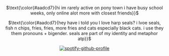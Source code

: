 <div align="center">

$\text{\color{#aadcd7}{hi im rarely active on pony town i have busy school weeks, only online alot more with closest friends}}$

$\text{\color{#aadcd7}{hey have i told you I love harp seals? i lvoe seals, fish n chips, fries, fries, more fries and cats especially black cats. i use they them pronouns + bigender. seals are part of my identity and metaphor atp}}$

</p>

<div align="center">

[![spotify-github-profile](https://spotify-github-profile.kittinanx.com/api/view?uid=31zagpfr6pvi7t6x6m2d3nsey5fi&cover_image=true&theme=novatorem&show_offline=false&background_color=273a34&interchange=true&bar_color=7cb6a3&bar_color_cover=false)](https://github.com/kittinan/spotify-github-profile)

</p>

